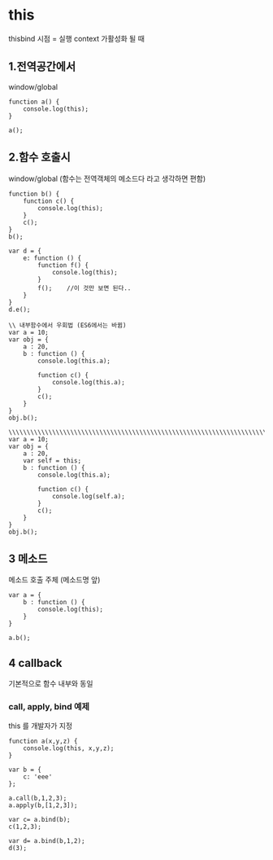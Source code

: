 # this 
thisbind 시점 = 실행 context 가활성화 될 때 

## 1.전역공간에서 
window/global
```
function a() {
	console.log(this);
}

a();
```
## 2.함수 호출시 
window/global
(함수는 전역객체의 메소드다 라고 생각하면 편함)

```
function b() {
	function c() {
		console.log(this);
	}
	c();
}
b();
```
```
var d = {
	e: function () {
		function f() {
			console.log(this);
		}
		f();	//이 것만 보면 된다..
	}
}
d.e();
```

```
\\ 내부함수에서 우회법 (ES6에서는 바뀜)
var a = 10;
var obj = {
	a : 20,
	b : function () {
		console.log(this.a);
		
		function c() {
			console.log(this.a);
		}
		c();
	}
}
obj.b();
	
\\\\\\\\\\\\\\\\\\\\\\\\\\\\\\\\\\\\\\\\\\\\\\\\\\\\\\\\\\\\\\\\\\\\\\\\\\\\\\\\
var a = 10;
var obj = {
	a : 20,
	var self = this;
	b : function () {
		console.log(this.a);
		
		function c() {
			console.log(self.a);
		}
		c();
	}
}
obj.b();
```

## 3 메소드 
메소드 호출 주체 (메소드명 앞)
```
var a = {
	b : function () {
		console.log(this);
	}
}

a.b();
```

## 4 callback
기본적으로 함수 내부와 동일

### call, apply, bind 예제
this 를 개발자가 지정
```
function a(x,y,z) {
	console.log(this, x,y,z);
}

var b = {
	c: 'eee'
};

a.call(b,1,2,3);
a.apply(b,[1,2,3]);

var c= a.bind(b);
c(1,2,3);

var d= a.bind(b,1,2);
d(3);
	
```
